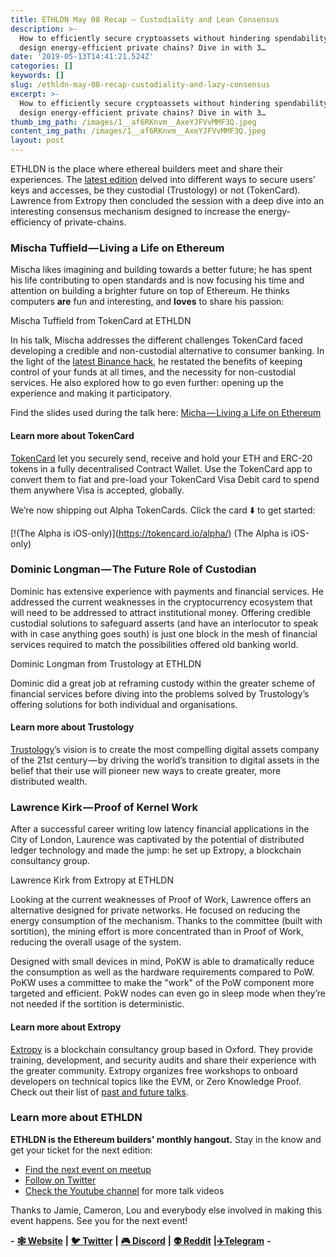 ```yaml
---
title: ETHLDN May 08 Recap — Custodiality and Lean Consensus
description: >-
  How to efficiently secure cryptoassets without hindering spendability? How to
  design energy-efficient private chains? Dive in with 3…
date: '2019-05-13T14:41:21.524Z'
categories: []
keywords: []
slug: /ethldn-may-08-recap-custodiality-and-lazy-consensus
excerpt: >-
  How to efficiently secure cryptoassets without hindering spendability? How to
  design energy-efficient private chains? Dive in with 3…
thumb_img_path: /images/1__af6RKnvm__AxeYJFVvMMF3Q.jpeg
content_img_path: /images/1__af6RKnvm__AxeYJFVvMMF3Q.jpeg
layout: post
---
```



ETHLDN is the place where ethereal builders meet and share their experiences. The [latest edition](https://www.meetup.com/ethereum/events/260992086/) delved into different ways to secure users’ keys and accesses, be they custodial (Trustology) or not (TokenCard). Lawrence from Extropy then concluded the session with a deep dive into an interesting consensus mechanism designed to increase the energy-efficiency of private-chains.

### Mischa Tuffield — Living a Life on Ethereum

Mischa likes imagining and building towards a better future; he has spent his life contributing to open standards and is now focusing his time and attention on building a brighter future on top of Ethereum. He thinks computers **are** fun and interesting, and **loves** to share his passion:

Mischa Tuffield from TokenCard at ETHLDN

In his talk, Mischa addresses the different challenges TokenCard faced developing a credible and non-custodial alternative to consumer banking. In the light of the [latest Binance hack](https://cointelegraph.com/news/hackers-withdraw-7-000-bitcoins-in-binance-crypto-exchange-security-breach), he restated the benefits of keeping control of your funds at all times, and the necessity for non-custodial services. He also explored how to go even further: opening up the experience and making it participatory.

Find the slides used during the talk here: [Micha — Living a Life on Ethereum](https://www.slideshare.net/AlanMcAlpine/living-a-life-on-ethereum-tokencard-ethlondon-may-2019)

#### Learn more about TokenCard

[TokenCard](http://tokencard.io) let you securely send, receive and hold your ETH and ERC-20 tokens in a fully decentralised Contract Wallet. Use the TokenCard app to convert them to fiat and pre-load your TokenCard Visa Debit card to spend them anywhere Visa is accepted, globally.

We’re now shipping out Alpha TokenCards. Click the card ⬇️ to get started:

[!(The Alpha is iOS-only)[](https://cdn-images-1.medium.com/max/800/1*A9O7dHs1qxf5-glmcAnR5A.png)](https://tokencard.io/alpha/)
(The Alpha is iOS-only)

### Dominic Longman — The Future Role of Custodian

Dominic has extensive experience with payments and financial services. He addressed the current weaknesses in the cryptocurrency ecosystem that will need to be addressed to attract institutional money. Offering credible custodial solutions to safeguard asserts (and have an interlocutor to speak with in case anything goes south) is just one block in the mesh of financial services required to match the possibilities offered old banking world.

Dominic Longman from Trustology at ETHLDN

Dominic did a great job at reframing custody within the greater scheme of financial services before diving into the problems solved by Trustology’s offering solutions for both individual and organisations.

#### Learn more about Trustology

[Trustology](https://www.trustology.io/)’s vision is to create the most compelling digital assets company of the 21st century — by driving the world’s transition to digital assets in the belief that their use will pioneer new ways to create greater, more distributed wealth.

### Lawrence Kirk — Proof of Kernel Work

After a successful career writing low latency financial applications in the City of London, Laurence was captivated by the potential of distributed ledger technology and made the jump: he set up Extropy, a blockchain consultancy group.

Lawrence Kirk from Extropy at ETHLDN

Looking at the current weaknesses of Proof of Work, Lawrence offers an alternative designed for private networks. He focused on reducing the energy consumption of the mechanism. Thanks to the committee (built with sortition), the mining effort is more concentrated than in Proof of Work, reducing the overall usage of the system.

Designed with small devices in mind, PoKW is able to dramatically reduce the consumption as well as the hardware requirements compared to PoW. PoKW uses a committee to make the "work" of the PoW component more targeted and efficient. PokW nodes can even go in sleep mode when they’re not needed if the sortition is deterministic.

#### Learn more about Extropy

[Extropy](https://extropy.io/) is a blockchain consultancy group based in Oxford. They provide training, development, and security audits and share their experience with the greater community. Extropy organizes free workshops to onboard developers on technical topics like the EVM, or Zero Knowledge Proof. Check out their list of [past and future talks](https://extropy.io/talks.html).

### Learn more about ETHLDN

**ETHLDN is the Ethereum builders' monthly hangout.** Stay in the know and get your ticket for the next edition:

*   [Find the next event on meetup](https://www.meetup.com/ethereum/)
*   [Follow on Twitter](https://twitter.com/ETHLDN)
*   [Check the Youtube channel](https://www.youtube.com/channel/UCfHthxn9XJwHTVilKFntlug) for more talk videos

Thanks to Jamie, Cameron, Lou and everybody else involved in making this event happens. See you for the next event!

**\-** [**🕸 Website**](https://monolith.xyz/) **|** [**🐦 Twitter**](https://twitter.com/monolith_web3) **|** [**🎮 Discord**](https://discord.gg/GN6gGEP) **|** [**👽 Reddit**](https://www.reddit.com/r/Monolith_Web3/) **|**[**✈️Telegram**](https://t.me/Monolith_Web3) **-**